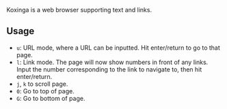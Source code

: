 Koxinga is a web browser supporting text and links.

## Usage

- `u`: URL mode, where a URL can be inputted. Hit enter/return to go to that page.
- `l`: Link mode. The page will now show numbers in front of any links. Input the number corresponding to the link to navigate to, then hit enter/return.
- `j`, `k` to scroll page.
- `0`: Go to top of page.
- `G`: Go to bottom of page.
